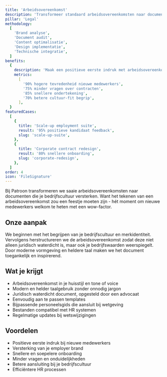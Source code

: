 ```yaml
---
title: 'Arbeidsovereenkomst'
description: 'Transformeer standaard arbeidsovereenkomsten naar documenten die je bedrijfscultuur versterken'
pillar: 'Legal'
methodology:
  [
    'Brand analyse',
    'Document audit',
    'Content optimalisatie',
    'Design implementatie',
    'Technische integratie',
  ]
benefits:
  {
    description: 'Maak een positieve eerste indruk met arbeidsovereenkomsten die aansluiten bij je merk en cultuur',
    metrics:
      [
        '90% hogere tevredenheid nieuwe medewerkers',
        '75% minder vragen over contracten',
        '85% snellere ondertekening',
        '70% betere cultuur-fit begrip',
      ],
  }
featuredCases:
  [
    {
      title: 'Scale-up employment suite',
      result: '95% positieve kandidaat feedback',
      slug: 'scale-up-suite',
    },
    {
      title: 'Corporate contract redesign',
      result: '80% snellere onboarding',
      slug: 'corporate-redesign',
    },
  ]
order: 4
icon: 'FileSignature'
---
```


Bij Patroon transformeren we saaie arbeidsovereenkomsten naar documenten die je bedrijfscultuur versterken. Want het tekenen van een arbeidsovereenkomst zou een feestje moeten zijn - hét moment om nieuwe medewerkers welkom te heten met een wow-factor.

## Onze aanpak

We beginnen met het begrijpen van je bedrijfscultuur en merkidentiteit. Vervolgens herstructureren we de arbeidsovereenkomst zodat deze niet alleen juridisch waterdicht is, maar ook je bedrijfswaarden weerspiegelt. Door moderne vormgeving en heldere taal maken we het document toegankelijk en inspirerend.

## Wat je krijgt

- Arbeidsovereenkomst in je huisstijl en tone of voice
- Modern en helder taalgebruik zonder onnodig jargon
- Juridisch waterdicht document, opgesteld door een advocaat
- Eenvoudig aan te passen templates
- Bijpassende personeelsgids die aansluit bij wetgeving
- Bestanden compatibel met HR systemen
- Regelmatige updates bij wetswijzigingen

## Voordelen

- Positieve eerste indruk bij nieuwe medewerkers
- Versterking van je employer brand
- Snellere en soepelere onboarding
- Minder vragen en onduidelijkheden
- Betere aansluiting bij je bedrijfscultuur
- Efficiëntere HR processen
